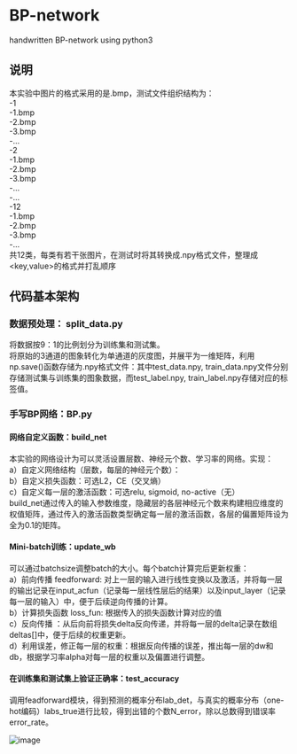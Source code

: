 # BP-network
handwritten BP-network using python3
## 说明
本实验中图片的格式采用的是.bmp，测试文件组织结构为：  
-1  
  -1.bmp  
  -2.bmp  
  -3.bmp  
  -...  
-2  
  -1.bmp  
  -2.bmp  
  -3.bmp  
  -...  
-...  
-12  
  -1.bmp  
  -2.bmp  
  -3.bmp  
  -...  
共12类，每类有若干张图片，在测试时将其转换成.npy格式文件，整理成<key,value>的格式并打乱顺序

## 代码基本架构
### 数据预处理： split_data.py
将数据按9：1的比例划分为训练集和测试集。  
将原始的3通道的图象转化为单通道的灰度图，并展平为一维矩阵，利用np.save()函数存储为.npy格式文件：其中test_data.npy, train_data.npy文件分别存储测试集与训练集的图象数据，而test_label.npy, train_label.npy存储对应的标签值。  
### 手写BP网络：BP.py
#### 网络自定义函数：build_net
本实验的网络设计为可以灵活设置层数、神经元个数、学习率的网络。实现：  
a）自定义网络结构（层数，每层的神经元个数）：  
b）自定义损失函数：可选L2，CE（交叉熵）  
c）自定义每一层的激活函数：可选relu, sigmoid, no-active（无）  
build_net通过传入的输入参数维度，隐藏层的各层神经元个数来构建相应维度的权值矩阵，通过传入的激活函数类型确定每一层的激活函数，各层的偏置矩阵设为全为0.1的矩阵。  
#### Mini-batch训练：update_wb
可以通过batchsize调整batch的大小。每个batch计算完后更新权重：  
a）前向传播 feedforward: 对上一层的输入进行线性变换以及激活，并将每一层的输出记录在input_acfun（记录每一层线性层后的结果）以及input_layer（记录每一层的输入）中，便于后续逆向传播的计算。  
b）计算损失函数 loss_fun: 根据传入的损失函数计算对应的值  
c）反向传播 ：从后向前将损失delta反向传递，并将每一层的delta记录在数组deltas[]中，便于后续的权重更新。  
d）利用误差，修正每一层的权重：根据反向传播的误差，推出每一层的dw和db，根据学习率alpha对每一层的权重以及偏置进行调整。  
#### 在训练集和测试集上验证正确率：test_accuracy
调用feadforward模块，得到预测的概率分布lab_det，与真实的概率分布（one-hot编码）labs_true进行比较，得到出错的个数N_error，除以总数得到错误率error_rate。  

![image](https://github.com/lily-wu1207/BP-network/assets/105954052/b8f05574-ac92-42e2-9c43-ad92a80d09a5)


